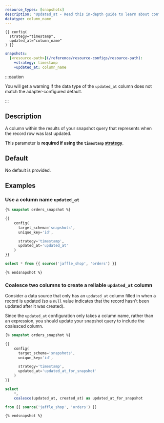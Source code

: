 ```yaml
---
resource_types: [snapshots]
description: "Updated_at - Read this in-depth guide to learn about configurations in dbt."
datatype: column_name
---
```

<File name='snapshots/<filename>.sql'>

```jinja2
{{ config(
  strategy="timestamp",
  updated_at="column_name"
) }}

```

</File>

<File name='dbt_project.yml'>

```yml
snapshots:
  [<resource-path>](/reference/resource-configs/resource-path):
    +strategy: timestamp
    +updated_at: column_name

```

</File>

:::caution

You will get a warning if the data type of the `updated_at` column does not match the adapter-configured default.

:::

## Description
A column within the results of your snapshot query that represents when the record row was last updated.

This parameter is **required if using the `timestamp` [strategy](/reference/resource-configs/strategy)**.


## Default
No default is provided.

## Examples
### Use a column name `updated_at`

<File name='snapshots/orders.sql'>

```sql
{% snapshot orders_snapshot %}

{{
    config(
      target_schema='snapshots',
      unique_key='id',

      strategy='timestamp',
      updated_at='updated_at'
    )
}}

select * from {{ source('jaffle_shop', 'orders') }}

{% endsnapshot %}

```

</File>

### Coalesce two columns to create a reliable `updated_at` column
Consider a data source that only has an `updated_at` column filled in when a record is updated (so a `null` value indicates that the record hasn't been updated after it was created).

Since the `updated_at` configuration only takes a column name, rather than an expression, you should update your snapshot query to include the coalesced column.

<File name='snapshots/orders.sql'>

```sql
{% snapshot orders_snapshot %}

{{
    config(
      target_schema='snapshots',
      unique_key='id',

      strategy='timestamp',
      updated_at='updated_at_for_snapshot'
    )
}}

select
    *,
    coalesce(updated_at, created_at) as updated_at_for_snapshot

from {{ source('jaffle_shop', 'orders') }}

{% endsnapshot %}

```

</File>
